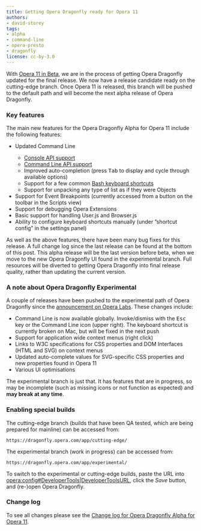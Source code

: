 ```yaml
---
title: Getting Opera Dragonfly ready for Opera 11
authors:
- david-storey
tags:
- alpha
- command-line
- opera-presto
- dragonfly
license: cc-by-3.0
---
```


<p>With <a href="https://www.opera.com/browser/next/">Opera 11 in Beta</a>, we are in the process of getting Opera Dragonfly updated for the final release. We now have a release candidate ready on the cutting-edge branch. Once Opera 11 is released, this branch will be pushed to the default path and will become the next alpha release of Opera Dragonfly.</p>

<h3>Key features</h3>

<p>The main new features for the Opera Dragonfly Alpha for Opera 11 include the following features:</p>

<ul>
	<li>Updated Command Line</li>
		<ul>
			 <li><a href="http://getfirebug.com/wiki/index.php/Console_API">Console API support</a></li>
			 <li><a href="http://getfirebug.com/wiki/index.php/Command_Line_API">Command Line API support</a></li>
			 <li>Improved auto-completion (press <kbd>Tab</kbd> to display and cycle through available options)</li>
			 <li>Support for a few common <a href="http://en.wikipedia.org/wiki/Bash_(Unix_shell)#Keyboard_shortcuts">Bash keyboard shortcuts</a></li>
			 <li>Support for unpacking any type of list as if they were Objects</li>
		</ul>
	 <li>Support for Event Breakpoints (currently accessed from a button on the toolbar in the Scripts view)</li>
	 <li>Support for debugging Opera Extensions</li>
	 <li>Basic support for handling User.js and Browser.js</li>
	 <li>Ability to configure keyboard shortcuts manually (under ”shortcut config” in the settings panel)</li>
</ul>

<p>As well as the above features, there have been many bug fixes for this release. A full change log since the last release can be found at the bottom of this post. This alpha release will be the last version before beta, when we move to the new Opera Dragonfly UI found in the experimental branch. Full resources will be diverted to getting Opera Dragonfly into final release quality, rather than updating the current version.</p>

<h3>A note about Opera Dragonfly Experimental</h3>

<p>A couple of releases have been pushed to the experimental path of Opera Dragonfly since the <a href="http://labs.opera.com/news/2010/09/29/">announcement on Opera Labs</a>. These changes include:</p>

<ul>
	<li>Command Line is now available globally. Invoke/dismiss with the <kbd>Esc</kbd> key or the Command Line icon (upper right). The keyboard shortcut is currently broken on Mac, but will be fixed in the next push</li>
	<li>Support for application wide context menus (right click)</li>
	 <li>Links to W3C specifications for CSS properties and DOM Interfaces (HTML and SVG) on context menus</li>
	 <li>Updated auto-complete values for SVG-specific CSS properties and new properties found in Opera 11</li>
	 <li>Various UI optimisations</li>
</ul>

<p>The experimental branch is just that. It has features that are in progress, so may be incomplete (such as missing icons or not function as expected) and <strong>may break at any time</strong>.

<h3 id="enable">Enabling special builds</h3>

<p>The cutting-edge branch (builds that have been QA tested, which are being prepared for mainline) can be accessed from:</p>

<pre><code><a>https://dragonfly.opera.com/app/cutting-edge/</a></code></pre>

<p>The experimental branch (work in progress) can be accessed from:</p>

<pre><code><a>https://dragonfly.opera.com/app/experimental/</a></code></pre>

<p class="note">To switch to the experimental or cutting-edge builds, paste the URL into <a href="opera:config#Developer%20Tools%20URL" rel="nofollow">opera:config#DeveloperTools|DeveloperToolsURL</a>, click the <em>Save</em> button, and (re-)open Opera Dragonfly.</p>

<h3>Change log</h3>

<p>To see all changes please see the <a href="http://people.opera.com/dstorey/dfl/2563.4ea4a7f20f8f.log">Change log for Opera Dragonfly Alpha for Opera 11</a>.</p>

</p>
